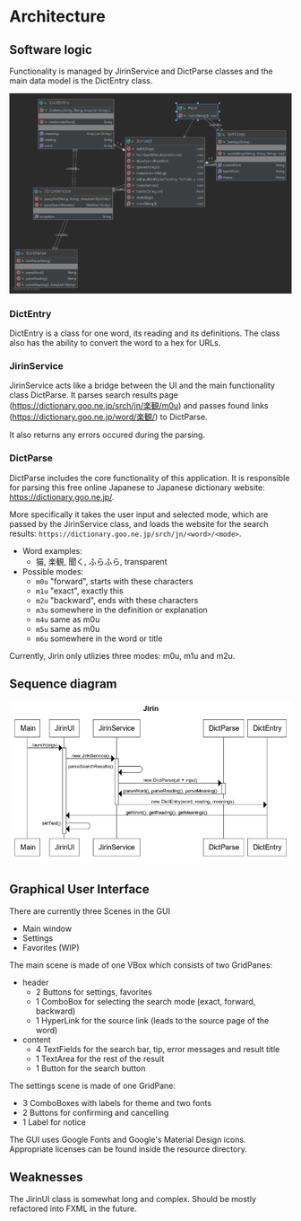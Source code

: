 # Architecture
## Software logic
Functionality is managed by JirinService and DictParse classes and the main data model is the DictEntry class.

![class diagram](class_diagram.png)

### DictEntry
DictEntry is a class for one word, its reading and its definitions. The class also has the ability to convert the word to a hex for URLs.

### JirinService 
JirinService acts like a bridge between the UI and the main functionality class DictParse. It parses search results page (https://dictionary.goo.ne.jp/srch/jn/楽観/m0u) and passes found links (https://dictionary.goo.ne.jp/word/楽観/) to DictParse.
 
It also returns any errors occured during the parsing.

### DictParse
DictParse includes the core functionality of this application. It is responsible for parsing this free online Japanese to Japanese dictionary website: https://dictionary.goo.ne.jp/. 

More specifically it takes the user input and selected mode, which are passed by the JirinService class, and loads the website for the search results: `https://dictionary.goo.ne.jp/srch/jn/<word>/<mode>`.
* Word examples: 
  * 猫, 楽観, 聞く, ふらふら, transparent
* Possible modes:
  * `m0u` "forward", starts with these characters
  * `m1u` "exact", exactly this
  * `m2u` "backward", ends with these characters
  * `m3u` somewhere in the definition or explanation
  * `m4u` same as m0u 
  * `m5u` same as m0u 
  * `m6u` somewhere in the word or title
  
Currently, Jirin only utlizies three modes: m0u, m1u and m2u.

## Sequence diagram
![sequence diagram](sequence_diagram.png)

## Graphical User Interface
There are currently three Scenes in the GUI
* Main window
* Settings
* Favorites (WIP)

The main scene is made of one VBox which consists of two GridPanes:
* header
  * 2 Buttons for settings, favorites
  * 1 ComboBox for selecting the search mode (exact, forward, backward)
  * 1 HyperLink for the source link (leads to the source page of the word)
* content
  * 4 TextFields for the search bar, tip, error messages and result title
  * 1 TextArea for the rest of the result
  * 1 Button for the search button
  
The settings scene is made of one GridPane: 
* 3 ComboBoxes with labels for theme and two fonts
* 2 Buttons for confirming and cancelling
* 1 Label for notice

The GUI uses Google Fonts and Google's Material Design icons. Appropriate licenses can be found inside the resource directory.

## Weaknesses
The JirinUI class is somewhat long and complex. Should be mostly refactored into FXML in the future.
